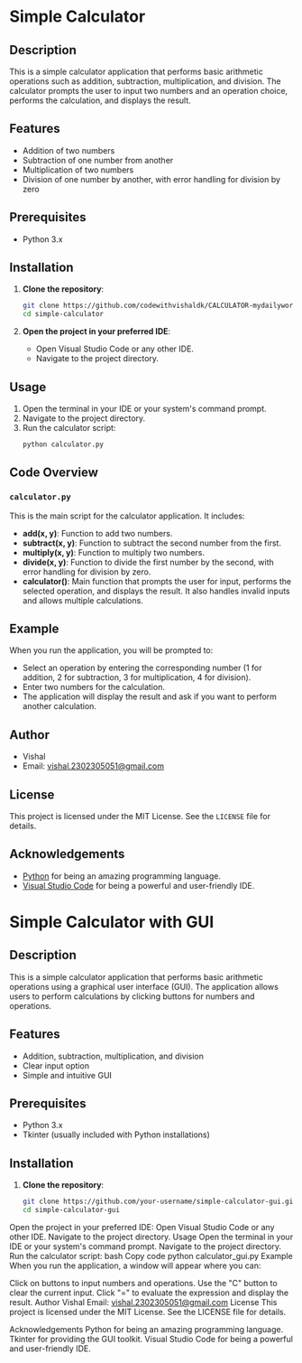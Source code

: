 # Simple Calculator

## Description
This is a simple calculator application that performs basic arithmetic operations such as addition, subtraction, multiplication, and division. The calculator prompts the user to input two numbers and an operation choice, performs the calculation, and displays the result.

## Features
- Addition of two numbers
- Subtraction of one number from another
- Multiplication of two numbers
- Division of one number by another, with error handling for division by zero

## Prerequisites
- Python 3.x

## Installation

1. **Clone the repository**:
   ```bash
   git clone https://github.com/codewithvishaldk/CALCULATOR-mydailywork.git
   cd simple-calculator
   ```

2. **Open the project in your preferred IDE**:
   - Open Visual Studio Code or any other IDE.
   - Navigate to the project directory.

## Usage

1. Open the terminal in your IDE or your system's command prompt.
2. Navigate to the project directory.
3. Run the calculator script:
   ```bash
   python calculator.py
   ```

## Code Overview

### `calculator.py`

This is the main script for the calculator application. It includes:
- **add(x, y)**: Function to add two numbers.
- **subtract(x, y)**: Function to subtract the second number from the first.
- **multiply(x, y)**: Function to multiply two numbers.
- **divide(x, y)**: Function to divide the first number by the second, with error handling for division by zero.
- **calculator()**: Main function that prompts the user for input, performs the selected operation, and displays the result. It also handles invalid inputs and allows multiple calculations.

## Example

When you run the application, you will be prompted to:
- Select an operation by entering the corresponding number (1 for addition, 2 for subtraction, 3 for multiplication, 4 for division).
- Enter two numbers for the calculation.
- The application will display the result and ask if you want to perform another calculation.

## Author

- Vishal
- Email: [vishal.2302305051@gmail.com](mailto:vishal.2302305051@gmail.com)

## License

This project is licensed under the MIT License. See the `LICENSE` file for details.

## Acknowledgements

- [Python](https://www.python.org/) for being an amazing programming language.
- [Visual Studio Code](https://code.visualstudio.com/) for being a powerful and user-friendly IDE.






# Simple Calculator with GUI

## Description
This is a simple calculator application that performs basic arithmetic operations using a graphical user interface (GUI). The application allows users to perform calculations by clicking buttons for numbers and operations.

## Features
- Addition, subtraction, multiplication, and division
- Clear input option
- Simple and intuitive GUI

## Prerequisites
- Python 3.x
- Tkinter (usually included with Python installations)

## Installation

1. **Clone the repository**:
   ```bash
   git clone https://github.com/your-username/simple-calculator-gui.git
   cd simple-calculator-gui
Open the project in your preferred IDE:
Open Visual Studio Code or any other IDE.
Navigate to the project directory.
Usage
Open the terminal in your IDE or your system's command prompt.
Navigate to the project directory.
Run the calculator script:
bash
Copy code
python calculator_gui.py
Example
When you run the application, a window will appear where you can:

Click on buttons to input numbers and operations.
Use the "C" button to clear the current input.
Click "=" to evaluate the expression and display the result.
Author
Vishal
Email: vishal.2302305051@gmail.com
License
This project is licensed under the MIT License. See the LICENSE file for details.

Acknowledgements
Python for being an amazing programming language.
Tkinter for providing the GUI toolkit.
Visual Studio Code for being a powerful and user-friendly IDE.

